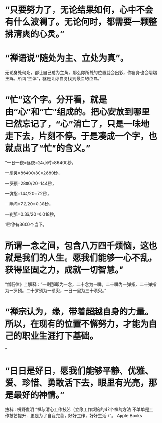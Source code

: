 # “只要努力了，无论结果如何，心中不会有什么波澜了。无论何时，都需要一颗整拂清爽的心灵。”

# “禅语说“随处为主、立处为真”。

无论身处何处，都让自己成为主角，那么你所处的位置就会出彩，你自身也会熠熠生辉。所谓“主体”，就是让你自身找到最佳的位置。”

# “忙”这个字。分开看，就是由“心”和“亡”组成的。把心安放到哪里已然忘记了，“心”消亡了，只是一味地走下去，片刻不停。于是凑成一个字，也就点出了“忙”的含义。”

“一日一夜=昼夜=24小时=86400秒，

一须臾=86400/30=2880秒，

一罗预=2880/20=144秒，

一弹指=144/20=7.2秒，

一瞬间=7.2/20=0.36秒，

一刹那=0.36/20=0.018秒，

1秒钟有3600个当下。

# 所谓一念之间，包含八万四千烦恼，这也就是我们的人生。愿我们能够一心不乱，获得坚固之力，成就一切智慧。”

“僧祇律》上解释：“一刹那即为一念，二十念为一瞬。二十瞬为一弹指，二十弹指为一罗预。二十罗预为一须臾，一日一昼为三十须臾。”

# “禅宗认为，缘，带着超越自身的力量。所以，在现有的位置不懈努力，才能为自己的职业生涯打下基础。

”

# “日日是好日，愿我们能够平静、优雅、爱、珍惜、勇敢活下去，眼里有光亮，那是最好的神情。”

抜粋:: 枡野俊明  “禅与清心工作技艺（立除工作烦恼的42个禅的方法 不单单是工作技艺提升，更是为了自我完善，好好工作，好好生活 ）”。 Apple Books  
